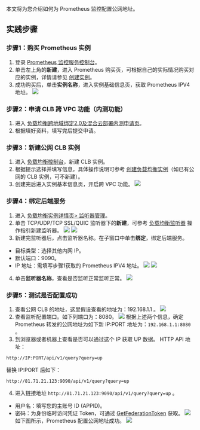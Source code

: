 
本文将为您介绍如何为 Prometheus 监控配置公网地址。

## 实践步骤

### 步骤1：购买 Prometheus 实例

1. 登录 [Prometheus 监控服务控制台](https://console.cloud.tencent.com/monitor/prometheus)。
2. 单击左上角的**新建**，进入 Prometheus 购买页，可根据自己的实际情况购买对应的实例，详情请参见 [创建实例](https://cloud.tencent.com/document/product/1416/55982)。
3. 成功购买后，单击**实例名称**，进入实例基础信息页，获取 Prometheus IPV4 地址。
![](https://qcloudimg.tencent-cloud.cn/raw/1726226e2764f8e6beaa0f5a6c7d08dd.png)  


### 步骤2：申请 CLB 跨 VPC 功能（内测功能）
1. 进入 [负载均衡跨地域绑定2.0及混合云部署内测申请页](https://cloud.tencent.com/apply/p/y72ehzwbwzk)。
2. 根据填好资料，填写完后提交申请。


### 步骤3：新建公网 CLB 实例

1. 进入 [负载均衡控制台](https://console.cloud.tencent.com/clb/instance?rid=1)，新建 CLB 实例。
2. 根据提示选择并填写信息，具体操作说明可参考 [创建负载均衡实例](https://cloud.tencent.com/document/product/214/6149)（如已有公网的 CLB 实例，可不新建）。
3. 创建完后进入实例基本信息页，开启跨 VPC 功能。
![](https://qcloudimg.tencent-cloud.cn/raw/7289e37feb0fff32491b2314044d7114.png)


### 步骤4：绑定后端服务

1. 进入 [负载均衡实例详情页> 监听器管理](https://console.cloud.tencent.com/clb/detail?rid=1&id=lb-8kehv70k&tab=listener)。
2. 单击 TCP/UDP/TCP SSL/QUIC 监听器下的**新建**，可参考 [负载均衡监听器](https://cloud.tencent.com/document/product/214/6096) 操作指引新建监听器。
![](https://qcloudimg.tencent-cloud.cn/raw/c8a9ed5f3f51771bb259117f6c9b6221.png)
![](https://qcloudimg.tencent-cloud.cn/raw/ecaa41e8f931068db128783e40f51432.png)
3. 新建完监听器后，点击监听器名称。在子窗口中单击**绑定**，绑定后端服务。
 - 目标类型：选择其他内网 IP。
 - 默认端口：9090。
 - IP 地址：需填写步骤1获取的 Prometheus IPV4 地址。
![](https://qcloudimg.tencent-cloud.cn/raw/0f93ab155d3acabc8a0bbd2884a0055a.png)
![](https://qcloudimg.tencent-cloud.cn/raw/b9a3b7f29fa0455ae06083740cd7b397.png)
4. 单击**监听器名称**，查看是否监听正常监听正常。
![](https://qcloudimg.tencent-cloud.cn/raw/dc927c67c4c98d4f0251e7a12f47f6ec.png)


### 步骤5：测试是否配置成功

1. 查看公网 CLB 的地址，这里假设查看的地址为：192.168.1.1 。
![](https://qcloudimg.tencent-cloud.cn/raw/0c4d3286a3d4aac7343b0ef2276e62b9.png)
2. 查看监听配置端口。如下列端口为：8080。
![](https://qcloudimg.tencent-cloud.cn/raw/d1602a1bbba3a0e950d083e019b9d6bb.png)
根据上述两个信息，确定 Prometheus 转发的公网地址为如下新 IP:PORT 地址为：`192.168.1.1:8080` 。
3. 到浏览器或者机器上查看是否可以通过这个 IP 获取 UP 数据。
HTTP API 地址：
```
http://IP:PORT/api/v1/query?query=up
```
替换 IP:PORT  后如下：
```
http://81.71.21.123:9090/api/v1/query?query=up
```
4. 进入链接地址  `http://81.71.21.123:9090/api/v1/query?query=up` 。
 - 用户名：填写您的主账号 ID (APPID)。 
 - 密码：为身份临时访问凭证 Token，可通过 [GetFederationToken](https://cloud.tencent.com/document/product/1312/48195) 获取。
![](https://qcloudimg.tencent-cloud.cn/raw/d9a84c7fe94a880e0f8a4b1d9d428356.png)
如下图所示，Prometheus 配置公网地址成功。
![](https://qcloudimg.tencent-cloud.cn/raw/59d032eaf3593d9ab9c421d3d68ad73d.png)
